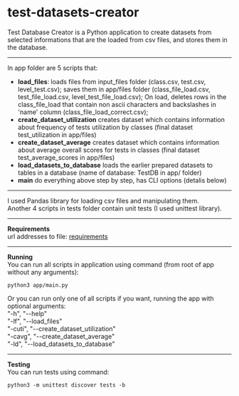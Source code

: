 # test-datasets-creator
Test Database Creator is a Python application to create datasets from selected informations that are the loaded from csv files, and stores them in the database.

***

In app folder are 5 scripts that:
- **load_files**: 
  loads files from input_files folder (class.csv, test.csv, level_test.csv);
  saves them in app/files folder (class_file_load.csv, test_file_load.csv, level_test_file_load.csv);
  On load, deletes rows in the class_file_load that contain non ascii characters and backslashes in 'name' column 
  (class_file_load_correct.csv);
- **create_dataset_utilization**
  creates dataset which contains information about frequency of tests utilization by classes (final dataset test_utilization in app/files)
- **create_dataset_average**
  creates dataset which contains information about average overall scores for tests in classes 
  (final dataset test_average_scores in app/files)
- **load_datasets_to_database**
  loads the earlier prepared datasets to tables in a database 
  (name of database: TestDB in app/ folder)
- **main**
  do everything above step by step, has CLI options (detalis below)

***
  
I used Pandas library for loading csv files and manipulating them.   
Another 4 scripts in tests folder contain unit tests (I used unittest library).

***   

**Requirements**   
url addresses to file: [requirements](https://github.com/trzcioli/test-datasets-creater/blob/master/requirements.txt) 


***

**Running**      
You can run all scripts in application using command (from root of app without any arguments):  
```console
python3 app/main.py 
```

Or you can run only one of all scripts if you want, running the app with optional arguments:  
"-h", "--help"  
"-lf", "--load_files"    
"-cuti", "--create_dataset_utilization"    
"-cavg", "--create_dataset_average"    
"-ld", "--load_datasets_to_database"    

***

**Testing**  
You can run tests using command:    
```console
python3 -m unittest discover tests -b 
```

